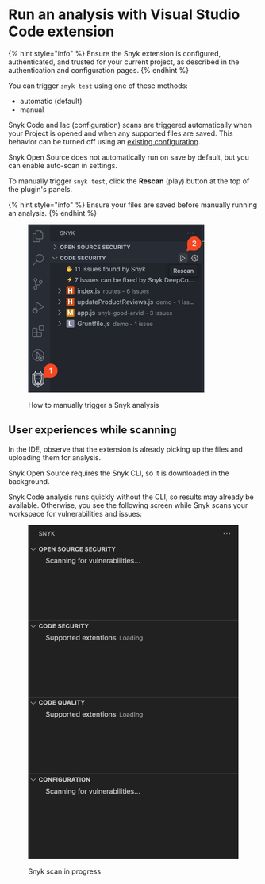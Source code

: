 # Run an analysis with Visual Studio Code extension

{% hint style="info" %}
Ensure the Snyk extension is configured, authenticated, and trusted for your current project, as described in the authentication and configuration pages.
{% endhint %}

You can trigger `snyk test` using one of these methods:

* automatic (default)
* manual

Snyk Code and Iac (configuration) scans are triggered automatically when your Project is opened and when any supported files are saved. This behavior can be turned off using an [existing configuration](visual-studio-code-extension-configuration.md#user-experience).

Snyk Open Source does not automatically run on save by default, but you can enable auto-scan in settings.

To manually trigger `snyk test`, click  the **Rescan** (play) button at the top of the plugin's panels.

{% hint style="info" %}
Ensure your files are saved before manually running an analysis.
{% endhint %}

<figure><img src="../../../.gitbook/assets/SCR-20241024-qqsi.png" alt="How to manually trigger a Snyk analysis" width="355"><figcaption><p>How to manually trigger a Snyk analysis</p></figcaption></figure>

## User experiences while scanning

In the IDE, observe that the extension is already picking up the files and uploading them for analysis.

Snyk Open Source requires the Snyk CLI, so it is downloaded in the background.

Snyk Code analysis runs quickly without the CLI, so results may already be available. Otherwise, you see the following screen while Snyk scans your workspace for vulnerabilities and issues:

<figure><img src="../../../.gitbook/assets/Screenshot 2023-03-16 at 14.53.38.png" alt="Snyk scan in progress"><figcaption><p>Snyk scan in progress</p></figcaption></figure>

